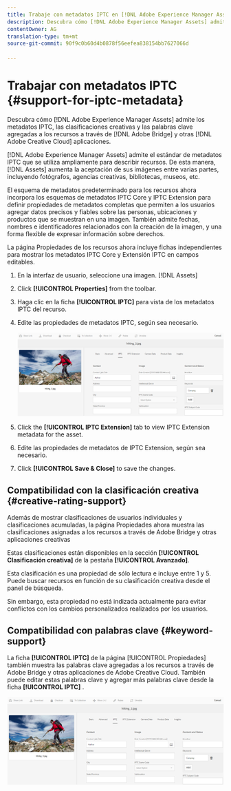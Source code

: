 ```yaml
---
title: Trabaje con metadatos IPTC en [!DNL Adobe Experience Manager Assets].
description: Descubra cómo [!DNL Adobe Experience Manager Assets] admite los metadatos IPTC, las clasificaciones creativas y las palabras clave agregadas a los recursos a través de Adobe Bridge y otras aplicaciones creativas.
contentOwner: AG
translation-type: tm+mt
source-git-commit: 90f9c0b60d4b0878f56eefea838154bb7627066d

---
```



# Trabajar con metadatos IPTC {#support-for-iptc-metadata}

Descubra cómo [!DNL Adobe Experience Manager Assets] admite los metadatos IPTC, las clasificaciones creativas y las palabras clave agregadas a los recursos a través de [!DNL Adobe Bridge] y otras [!DNL Adobe Creative Cloud] aplicaciones.

[!DNL Adobe Experience Manager Assets] admite el estándar de metadatos IPTC que se utiliza ampliamente para describir recursos. De esta manera, [!DNL Assets] aumenta la aceptación de sus imágenes entre varias partes, incluyendo fotógrafos, agencias creativas, bibliotecas, museos, etc.

El esquema de metadatos predeterminado para los recursos ahora incorpora los esquemas de metadatos IPTC Core y IPTC Extension para definir propiedades de metadatos completas que permiten a los usuarios agregar datos precisos y fiables sobre las personas, ubicaciones y productos que se muestran en una imagen. También admite fechas, nombres e identificadores relacionados con la creación de la imagen, y una forma flexible de expresar información sobre derechos.

La página Propiedades de los recursos ahora incluye fichas independientes para mostrar los metadatos IPTC Core y Extensión IPTC en campos editables.

1. En la interfaz de usuario, seleccione una imagen. [!DNL Assets]
1. Click **[!UICONTROL Properties]** from the toolbar.
1. Haga clic en la ficha **[!UICONTROL IPTC]** para vista de los metadatos IPTC del recurso.
1. Edite las propiedades de metadatos IPTC, según sea necesario.

   ![iptc_tab](assets/keywords-in-iptc-tab.png)

1. Click the **[!UICONTROL IPTC Extension]** tab to view IPTC Extension metadata for the asset.
1. Edite las propiedades de metadatos de IPTC Extension, según sea necesario.
1. Click **[!UICONTROL Save &amp; Close]** to save the changes.

## Compatibilidad con la clasificación creativa {#creative-rating-support}

Además de mostrar clasificaciones de usuarios individuales y clasificaciones acumuladas, la página Propiedades ahora muestra las clasificaciones asignadas a los recursos a través de Adobe Bridge y otras aplicaciones creativas

Estas clasificaciones están disponibles en la sección **[!UICONTROL Clasificación creativa]** de la pestaña **[!UICONTROL Avanzado]**.

Esta clasificación es una propiedad de sólo lectura e incluye entre 1 y 5. Puede buscar recursos en función de su clasificación creativa desde el panel de búsqueda.

Sin embargo, esta propiedad no está indizada actualmente para evitar conflictos con los cambios personalizados realizados por los usuarios.

## Compatibilidad con palabras clave {#keyword-support}

La ficha **[!UICONTROL IPTC]** de la página [!UICONTROL Propiedades] también muestra las palabras clave agregadas a los recursos a través de Adobe Bridge y otras aplicaciones de Adobe Creative Cloud. También puede editar estas palabras clave y agregar más palabras clave desde la ficha **[!UICONTROL IPTC]** .

![keywords](assets/keywords-in-iptc-tab.png)
